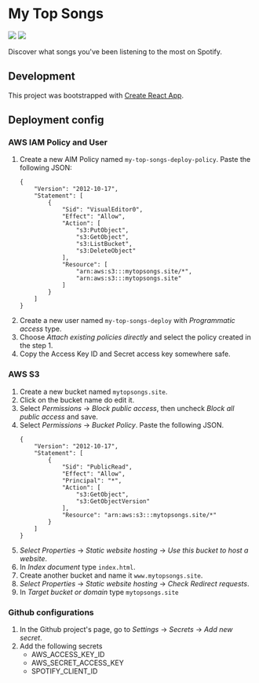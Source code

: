 # My Top Songs

![](https://github.com/rbika/my-top-songs/workflows/Prod%20Continuous%20Deployment/badge.svg) ![](https://github.com/rbika/my-top-songs/workflows/Staging%20Continuous%20Deployment/badge.svg)

Discover what songs you've been listening to the most on Spotify.

## Development

This project was bootstrapped with [Create React App](https://github.com/facebook/create-react-app).

## Deployment config

### AWS IAM Policy and User

1. Create a new AIM Policy named `my-top-songs-deploy-policy`. Paste the following JSON:
    ```
    {
        "Version": "2012-10-17",
        "Statement": [
            {
                "Sid": "VisualEditor0",
                "Effect": "Allow",
                "Action": [
                    "s3:PutObject",
                    "s3:GetObject",
                    "s3:ListBucket",
                    "s3:DeleteObject"
                ],
                "Resource": [
                    "arn:aws:s3:::mytopsongs.site/*",
                    "arn:aws:s3:::mytopsongs.site"
                ]
            }
        ]
    }
    ```
1. Create a new user named `my-top-songs-deploy` with *Programmatic access* type.
1. Choose *Attach existing policies directly* and select the policy created in the step 1.
1. Copy the Access Key ID and Secret access key somewhere safe.

### AWS S3

1. Create a new bucket named `mytopsongs.site`.
1. Click on the bucket name do edit it.
1. Select *Permissions* → *Block public access*, then uncheck *Block all public access* and save.
1. Select *Permissions* → *Bucket Policy*. Paste the following JSON.
    ```
    {
        "Version": "2012-10-17",
        "Statement": [
            {
                "Sid": "PublicRead",
                "Effect": "Allow",
                "Principal": "*",
                "Action": [
                    "s3:GetObject",
                    "s3:GetObjectVersion"
                ],
                "Resource": "arn:aws:s3:::mytopsongs.site/*"
            }
        ]
    }
    ```
1. *Select Properties* → *Static website hosting* → *Use this bucket to host a website*.
1. In *Index document* type `index.html`.
1. Create another bucket and name it `www.mytopsongs.site`.
1. *Select Properties* → *Static website hosting* → *Check Redirect requests*.
1. In *Target bucket or domain* type `mytopsongs.site`

### Github configurations

1. In the Github project's page, go to *Settings* → *Secrets* → *Add new secret*.
1. Add the following secrets
    - AWS_ACCESS_KEY_ID
    - AWS_SECRET_ACCESS_KEY
    - SPOTIFY_CLIENT_ID
